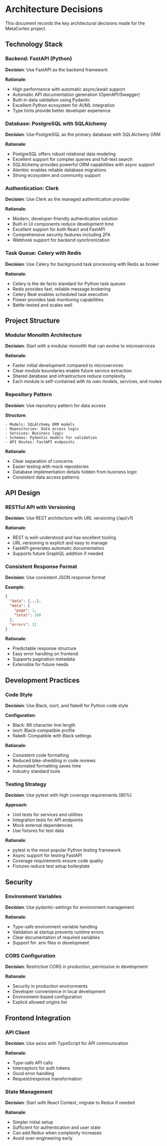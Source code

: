 # Architecture Decisions

This document records the key architectural decisions made for the MetaCortex project.

## Technology Stack

### Backend: FastAPI (Python)

**Decision**: Use FastAPI as the backend framework

**Rationale**:
- High performance with automatic async/await support
- Automatic API documentation generation (OpenAPI/Swagger)
- Built-in data validation using Pydantic
- Excellent Python ecosystem for AI/ML integration
- Type hints provide better developer experience

### Database: PostgreSQL with SQLAlchemy

**Decision**: Use PostgreSQL as the primary database with SQLAlchemy ORM

**Rationale**:
- PostgreSQL offers robust relational data modeling
- Excellent support for complex queries and full-text search
- SQLAlchemy provides powerful ORM capabilities with async support
- Alembic enables reliable database migrations
- Strong ecosystem and community support

### Authentication: Clerk

**Decision**: Use Clerk as the managed authentication provider

**Rationale**:
- Modern, developer-friendly authentication solution
- Built-in UI components reduce development time
- Excellent support for both React and FastAPI
- Comprehensive security features including 2FA
- Webhook support for backend synchronization

### Task Queue: Celery with Redis

**Decision**: Use Celery for background task processing with Redis as broker

**Rationale**:
- Celery is the de facto standard for Python task queues
- Redis provides fast, reliable message brokering
- Celery Beat enables scheduled task execution
- Flower provides task monitoring capabilities
- Battle-tested and scales well

## Project Structure

### Modular Monolith Architecture

**Decision**: Start with a modular monolith that can evolve to microservices

**Rationale**:
- Faster initial development compared to microservices
- Clear module boundaries enable future service extraction
- Shared database and infrastructure reduce complexity
- Each module is self-contained with its own models, services, and routes

### Repository Pattern

**Decision**: Use repository pattern for data access

**Structure**:
```
- Models: SQLAlchemy ORM models
- Repositories: Data access logic
- Services: Business logic
- Schemas: Pydantic models for validation
- API Routes: FastAPI endpoints
```

**Rationale**:
- Clear separation of concerns
- Easier testing with mock repositories
- Database implementation details hidden from business logic
- Consistent data access patterns

## API Design

### RESTful API with Versioning

**Decision**: Use REST architecture with URL versioning (/api/v1)

**Rationale**:
- REST is well-understood and has excellent tooling
- URL versioning is explicit and easy to manage
- FastAPI generates automatic documentation
- Supports future GraphQL addition if needed

### Consistent Response Format

**Decision**: Use consistent JSON response format

**Example**:
```json
{
  "data": {...},
  "meta": {
    "page": 1,
    "total": 100
  },
  "errors": []
}
```

**Rationale**:
- Predictable response structure
- Easy error handling on frontend
- Supports pagination metadata
- Extensible for future needs

## Development Practices

### Code Style

**Decision**: Use Black, isort, and flake8 for Python code style

**Configuration**:
- Black: 88 character line length
- isort: Black-compatible profile
- flake8: Compatible with Black settings

**Rationale**:
- Consistent code formatting
- Reduced bike-shedding in code reviews
- Automated formatting saves time
- Industry standard tools

### Testing Strategy

**Decision**: Use pytest with high coverage requirements (80%)

**Approach**:
- Unit tests for services and utilities
- Integration tests for API endpoints
- Mock external dependencies
- Use fixtures for test data

**Rationale**:
- pytest is the most popular Python testing framework
- Async support for testing FastAPI
- Coverage requirements ensure code quality
- Fixtures reduce test setup boilerplate

## Security

### Environment Variables

**Decision**: Use pydantic-settings for environment management

**Rationale**:
- Type-safe environment variable handling
- Validation at startup prevents runtime errors
- Clear documentation of required variables
- Support for .env files in development

### CORS Configuration

**Decision**: Restrictive CORS in production, permissive in development

**Rationale**:
- Security in production environments
- Developer convenience in local development
- Environment-based configuration
- Explicit allowed origins list

## Frontend Integration

### API Client

**Decision**: Use axios with TypeScript for API communication

**Rationale**:
- Type-safe API calls
- Interceptors for auth tokens
- Good error handling
- Request/response transformation

### State Management

**Decision**: Start with React Context, migrate to Redux if needed

**Rationale**:
- Simpler initial setup
- Sufficient for authentication and user state
- Can add Redux when complexity increases
- Avoid over-engineering early